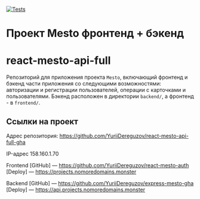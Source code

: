 [![Tests](https://github.com/yandex-praktikum/react-mesto-api-full-gha/actions/workflows/tests.yml/badge.svg)](https://github.com/yandex-praktikum/react-mesto-api-full-gha/actions/workflows/tests.yml)

# Проект Mesto фронтенд + бэкенд
# react-mesto-api-full
Репозиторий для приложения проекта `Mesto`, включающий фронтенд и бэкенд части приложения со следующими возможностями: авторизации и регистрации пользователей, операции с карточками и пользователями. Бэкенд расположен в директории `backend/`, а фронтенд - в `frontend/`. 
## Ссылки на проект

Адрес репозитория: https://github.com/YuriiDereguzov/react-mesto-api-full-gha

IP-адрес 158.160.1.70

Frontend
[GitHub] — https://github.com/YuriiDereguzov/react-mesto-auth
[Deploy] — https://projects.nomoredomains.monster

Backend
[GitHub] — https://github.com/YuriiDereguzov/express-mesto-gha
[Deploy] — https://api.projects.nomoredomains.monster
